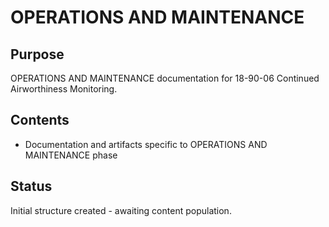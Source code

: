 # OPERATIONS AND MAINTENANCE

## Purpose
OPERATIONS AND MAINTENANCE documentation for 18-90-06 Continued Airworthiness Monitoring.

## Contents
- Documentation and artifacts specific to OPERATIONS AND MAINTENANCE phase

## Status
Initial structure created - awaiting content population.
